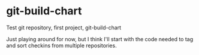 git-build-chart
===============

Test git repository, first project, git-build-chart

Just playing around for now, but I think I'll start with the
code needed to tag and sort checkins from multiple repositories.
